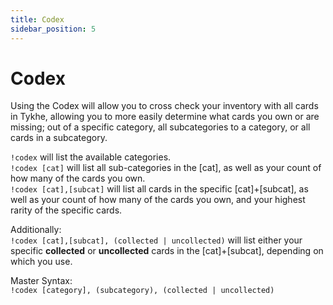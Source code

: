 ```yaml
---
title: Codex
sidebar_position: 5
---
```

# Codex

Using the Codex will allow you to cross check your inventory with all cards in Tykhe, allowing you to more easily determine what cards you own or are missing; out of a specific category, all subcategories to a category, or all cards in a subcategory.

`!codex` will list the available categories.  
`!codex [cat]` will list all sub-categories in the [cat], as well as your count of how many of the cards you own.  
`!codex [cat],[subcat]` will list all cards in the specific [cat]+[subcat], as well as your count of how many of the cards you own, and your highest rarity of the specific cards.

Additionally:  
`!codex [cat],[subcat], (collected | uncollected)` will list either your specific **collected** or **uncollected** cards in the [cat]+[subcat], depending on which you use.

Master Syntax:  
`!codex [category], (subcategory), (collected | uncollected)`